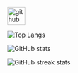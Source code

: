 




[<img src='https://cdn.jsdelivr.net/npm/simple-icons@3.0.1/icons/github.svg' alt='github' height='40'>](https://github.com/soikat27)  

[![Top Langs](https://github-readme-stats.vercel.app/api/top-langs/?username=soikat27)](https://github.com/anuraghazra/github-readme-stats)

![GitHub stats](https://github-readme-stats.vercel.app/api?username=soikat27&show_icons=true)  

![GitHub streak stats](https://streak-stats.demolab.com/?user=soikat27) 

